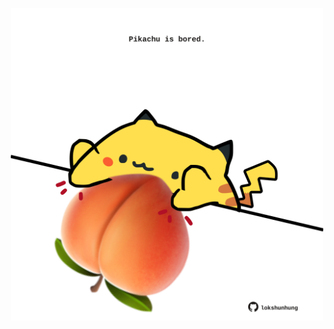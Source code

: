 <!-- built at 18/01/2023, 08:01:46 UTC -->
<p align="center">
  <img width="500" height="500" src="./ReadmeImage.svg">
</p>
